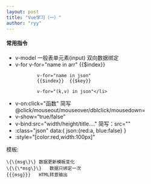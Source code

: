```yaml
---
layout: post
title: "Vue学习（一）"
author: "ryy"
---
```


<h4>常用指令</h4>
<ul>
<li>v-model	一般表单元素(input)	双向数据绑定</li>
<li>v-for 	v-for="name in arr"
			{{$index}}

			v-for="name in json"
			{{$index}}	{{$key}}
	
			v-for="(k,v) in json"</li>
<li>v-on:click="函数"  简写@click/mouseout/mouseover/dblclick/mousedown=</li>
<li>v-show=“true/false”</li>
<li>v-bind:src="width/height/title...."  简写：src=""</li>
<li>:class="json"
data:{
			json:{red:a, blue:false}
		}
</li>
<li>:style="[color:red,width:100px]"</li>
</ul>

模板:

	\{\{msg\}\}	数据更新模板变化
	\{\{\*msg\}\}	数据只绑定一次
	{{{msg}}}	HTML转意输出
